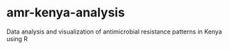 # amr-kenya-analysis
Data analysis and visualization of antimicrobial resistance patterns in Kenya using R
